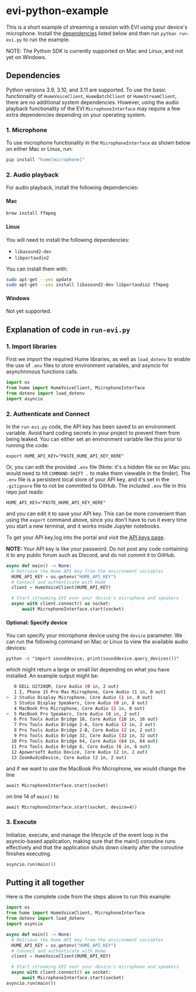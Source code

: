 # evi-python-example

This is a short example of streaming a session with EVI using your device's microphone. Install the [dependencies](#dependencies) listed below and then run `python run-evi.py` to run the example.

NOTE: The Python SDK is currently supported on Mac and Linux, and not yet on Windows.

## Dependencies

Python versions 3.9, 3.10, and 3.11 are supported. To use the basic functionality of `HumeVoiceClient`, `HumeBatchClient` or `HumeStreamClient`, there are no additional system dependencies. However, using the audio playback functionality of the EVI `MicrophoneInterface` may require a few extra dependencies depending on your operating system.

### 1. Microphone

To use microphone functionality in the `MicrophoneInterface` as shown below on either Mac or Linux, run:

```bash
pip install "hume[microphone]"
```

### 2. Audio playback

For audio playback, install the following dependencies:

#### Mac

```bash
brew install ffmpeg
```

#### Linux

You will need to install the following dependencies:

- `libasound2-dev`
- `libportaudio2`

You can install them with:

```bash
sudo apt-get --yes update
sudo apt-get --yes install libasound2-dev libportaudio2 ffmpeg
```

#### Windows

Not yet supported.

## Explanation of code in `run-evi.py`

### 1. Import libraries

First we import the required Hume libraries, as well as `load_dotenv` to enable the use of `.env` files to store environment variables, and asyncio for asynchronous functions calls.

```python
import os
from hume import HumeVoiceClient, MicrophoneInterface
from dotenv import load_dotenv
import asyncio
```

### 2. Authenticate and Connect

In the `run-evi.py` code, the API key has been saved to an environment variable. Avoid hard coding secrets in your project to prevent them from being leaked. You can either set an environment variable like this prior to running the code:

`export HUME_API_KEY="PASTE_HUME_API_KEY_HERE"`

Or, you can edit the provided `.env` file (Note: it's a hidden file so on Mac you would need to hit `COMMAND-SHIFT .` to make them viewable in the finder). The `.env` file is a persistent local store of your API key, and it's set in the `.gitignore` file to not be committed to GitHub. The included `.env` file in this repo just reads:

`HUME_API_KEY="PASTE_HUME_API_KEY_HERE"`

and you can edit it to save your API key. This can be more convenient than using the `export` command above, since you don't have to run it every time you start a new terminal, and it works inside Jupyter notebooks.

To get your API key,log into the portal and visit the [API keys page](https://beta.hume.ai/settings/keys).

**NOTE:** Your API key is like your password. Do not post any code containing it to any public forum such as Discord, and do not commit it to GitHub.

```python
async def main() -> None:
  # Retrieve the Hume API key from the environment variables
  HUME_API_KEY = os.getenv("HUME_API_KEY")
  # Connect and authenticate with Hume
  client = HumeVoiceClient(HUME_API_KEY)

  # Start streaming EVI over your device's microphone and speakers
  async with client.connect() as socket:
      await MicrophoneInterface.start(socket)
```

#### Optional: Specify device

You can specify your microphone device using the `device` parameter. We can run the following command on Mac or Linux to view the available audio devices:

`python -c "import sounddevice; print(sounddevice.query_devices())"`

which might return a large or small list depending on what you have installed. An example output might be:

```bash
   0 DELL U2720QM, Core Audio (0 in, 2 out)
   1 I, Phone 15 Pro Max Microphone, Core Audio (1 in, 0 out)
>  2 Studio Display Microphone, Core Audio (1 in, 0 out)
   3 Studio Display Speakers, Core Audio (0 in, 8 out)
   4 MacBook Pro Microphone, Core Audio (1 in, 0 out)
<  5 MacBook Pro Speakers, Core Audio (0 in, 2 out)
   6 Pro Tools Audio Bridge 16, Core Audio (16 in, 16 out)
   7 Pro Tools Audio Bridge 2-A, Core Audio (2 in, 2 out)
   8 Pro Tools Audio Bridge 2-B, Core Audio (2 in, 2 out)
   9 Pro Tools Audio Bridge 32, Core Audio (32 in, 32 out)
  10 Pro Tools Audio Bridge 64, Core Audio (64 in, 64 out)
  11 Pro Tools Audio Bridge 6, Core Audio (6 in, 6 out)
  12 Apowersoft Audio Device, Core Audio (2 in, 2 out)
  13 ZoomAudioDevice, Core Audio (2 in, 2 out)
```

and if we want to use the MacBook Pro Microphone, we would change the line

`await MicrophoneInterface.start(socket)`

on line 14 of `main()` to

`await MicrophoneInterface.start(socket, device=4))`


### 3. Execute

Initialize, execute, and manage the lifecycle of the event loop in the asyncio-based application, making sure that the main() coroutine runs effectively and that the application shuts down cleanly after the coroutine finishes executing.

```python
asyncio.run(main())
```

## Putting it all together

Here is the complete code from the steps above to run this example:

```python
import os
from hume import HumeVoiceClient, MicrophoneInterface
from dotenv import load_dotenv
import asyncio

async def main() -> None:
  # Retrieve the Hume API key from the environment variables
  HUME_API_KEY = os.getenv("HUME_API_KEY")
  # Connect and authenticate with Hume
  client = HumeVoiceClient(HUME_API_KEY)

  # Start streaming EVI over your device's microphone and speakers 
  async with client.connect() as socket:
      await MicrophoneInterface.start(socket)
asyncio.run(main())
```
